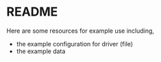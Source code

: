 # README

Here are some resources for example use including,
- the example configuration for driver (file)
- the example data